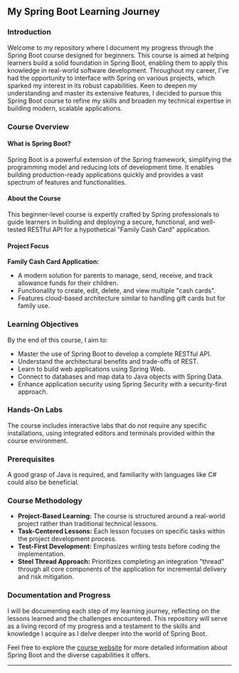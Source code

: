 ## My Spring Boot Learning Journey

### Introduction
Welcome to my repository where I document my progress through the Spring Boot course designed for beginners. This course is aimed at helping learners build a solid foundation in Spring Boot, enabling them to apply this knowledge in real-world software development.
Throughout my career, I've had the opportunity to interface with Spring on various projects, which sparked my interest in its robust capabilities. Keen to deepen my understanding and master its extensive features, I decided to pursue this Spring Boot course to refine my skills and broaden my technical expertise in building modern, scalable applications.

### Course Overview

#### What is Spring Boot?
Spring Boot is a powerful extension of the Spring framework, simplifying the programming model and reducing lots of development time. It enables building production-ready applications quickly and provides a vast spectrum of features and functionalities.

#### About the Course
This beginner-level course is expertly crafted by Spring professionals to guide learners in building and deploying a secure, functional, and well-tested RESTful API for a hypothetical "Family Cash Card" application.

#### Project Focus
**Family Cash Card Application:**
- A modern solution for parents to manage, send, receive, and track allowance funds for their children.
- Functionality to create, edit, delete, and view multiple "cash cards".
- Features cloud-based architecture similar to handling gift cards but for family use.

### Learning Objectives
By the end of this course, I aim to:
- Master the use of Spring Boot to develop a complete RESTful API.
- Understand the architectural benefits and trade-offs of REST.
- Learn to build web applications using Spring Web.
- Connect to databases and map data to Java objects with Spring Data.
- Enhance application security using Spring Security with a security-first approach.

### Hands-On Labs
The course includes interactive labs that do not require any specific installations, using integrated editors and terminals provided within the course environment.

### Prerequisites
A good grasp of Java is required, and familiarity with languages like C# could also be beneficial.

### Course Methodology
- **Project-Based Learning:** The course is structured around a real-world project rather than traditional technical lessons.
- **Task-Centered Lessons:** Each lesson focuses on specific tasks within the project development process.
- **Test-First Development:** Emphasizes writing tests before coding the implementation.
- **Steel Thread Approach:** Prioritizes completing an integration "thread" through all core components of the application for incremental delivery and risk mitigation.

### Documentation and Progress
I will be documenting each step of my learning journey, reflecting on the lessons learned and the challenges encountered. This repository will serve as a living record of my progress and a testament to the skills and knowledge I acquire as I delve deeper into the world of Spring Boot.

Feel free to explore the [course website](https://spring.io/projects/spring-boot) for more detailed information about Spring Boot and the diverse capabilities it offers.

---
